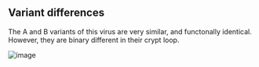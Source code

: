 <h2>Variant differences</h2>

The A and B variants of this virus are very similar, and functonally identical. However, they are binary different in their crypt loop.

![image](https://github.com/user-attachments/assets/dca6c903-9af1-4086-aa9b-346ee887ae11)
